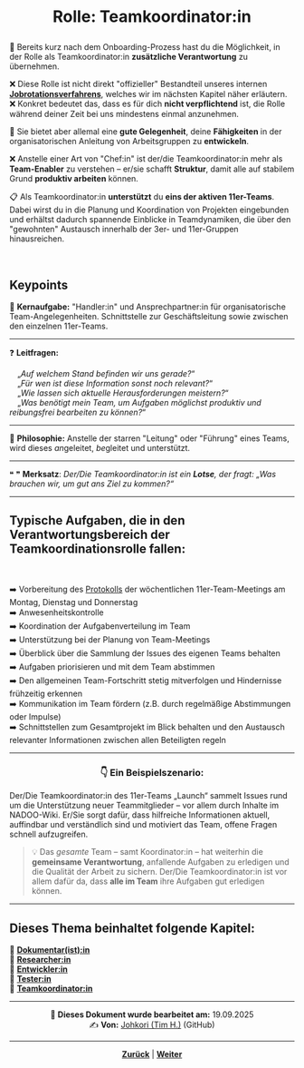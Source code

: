 # <p align="center">Rolle: Teamkoordinator:in</p>

🤹 Bereits kurz nach dem Onboarding-Prozess hast du die Möglichkeit, in der Rolle als Teamkoordinator:in **zusätzliche Verantwortung** zu übernehmen.

❌ Diese Rolle ist nicht direkt "offizieller" Bestandteil unseres internen [**Jobrotationsverfahrens**](/docs/02-arbeiten_bei_nadoo/02-training_und_vorbereitung/README.md/#persönliche-weiterentwicklung-durch-jobrotation), welches wir im nächsten Kapitel näher erläutern. <br>
❌ Konkret bedeutet das, dass es für dich **nicht verpflichtend** ist, die Rolle während deiner Zeit bei uns mindestens einmal anzunehmen.

🚀 Sie bietet aber allemal eine **gute Gelegenheit**, deine **Fähigkeiten** in der organisatorischen Anleitung von Arbeitsgruppen zu **entwickeln**.

❌ Anstelle einer Art von "Chef:in" ist der/die Teamkoordinator:in mehr als **Team-Enabler** zu verstehen – er/sie schafft **Struktur**, damit alle auf stabilem Grund **produktiv arbeiten** können. <br>

📋 Als Teamkoordinator:in **unterstützt** du **eins der aktiven 11er-Teams**. Dabei wirst du in die Planung und Koordination von Projekten eingebunden und erhältst dadurch spannende Einblicke in Teamdynamiken, die über den "gewohnten" Austausch innerhalb der 3er- und 11er-Gruppen hinausreichen.

<br>

## Keypoints

🎯 **Kernaufgabe:** "Handler:in" und Ansprechpartner:in für organisatorische Team-Angelegenheiten. Schnittstelle zur Geschäftsleitung sowie zwischen den einzelnen 11er-Teams.

---

❓ **Leitfragen:**

&emsp;„_Auf welchem Stand befinden wir uns gerade?_“ <br>
&emsp;„_Für wen ist diese Information sonst noch relevant?_“ <br>
&emsp;„_Wie lassen sich aktuelle Herausforderungen meistern?_“ <br>
&emsp;„_Was benötigt mein Team, um Aufgaben möglichst produktiv und reibungsfrei bearbeiten zu können?_“ <br>

---

💭 **Philosophie:** Anstelle der starren "Leitung" oder "Führung" eines Teams, wird dieses <em>an</em>geleitet, <em>be</em>gleitet und unterstützt.

---

❝ ❞ **Merksatz**: _Der/Die Teamkoordinator:in ist ein **Lotse**, der fragt: „Was brauchen wir, um gut ans Ziel zu kommen?“_

<!-- Bild wird nicht angezeigt; wenn möglich neu einfügen:

![Teamkoordination](../../../images/teamkoordination.png)
-->

---



## Typische Aufgaben, die in den Verantwortungsbereich der Teamkoordinationsrolle fallen:

<br>

➡️ Vorbereitung des [Protokolls](https://github.com/NADOOIT/NADOO-Launchpad/issues) der wöchentlichen 11er-Team-Meetings am Montag, Dienstag und Donnerstag <br>
➡️ Anwesenheitskontrolle <br>
➡️ Koordination der Aufgabenverteilung im Team <br><!-- eigentlich nicht richtig, oder? irgendwo entscheiden wir ja alle selbst... unklar, wie "Koordination" hier interpretiert wird. /// ➡️ Unterstützung bei der Planung von Sprints <br> -> welche Sprints? insofern feste Integration von Scrum nicht zeitnah umgesetzt werden soll/wird, sollte dieser Part evtl. komplett gestrichen werden -->
➡️ Unterstützung bei der Planung von Team-Meetings <br>
➡️ Überblick über die Sammlung der Issues des eigenen Teams behalten <br>
➡️ Aufgaben priorisieren und mit dem Team abstimmen <br>
➡️ Den allgemeinen Team-Fortschritt stetig mitverfolgen und Hindernisse frühzeitig erkennen <br>
➡️ Kommunikation im Team fördern (z.B. durch regelmäßige Abstimmungen oder Impulse) <br>
➡️ Schnittstellen zum Gesamtprojekt im Blick behalten und den Austausch relevanter Informationen zwischen allen Beteiligten regeln<br>

---

### <p align="center">👇 **Ein Beispielszenario**:</p>

Der/Die Teamkoordinator:in des 11er-Teams „Launch“ sammelt Issues rund um die Unterstützung neuer Teammitglieder – vor allem durch Inhalte im NADOO-Wiki. Er/Sie sorgt dafür, dass hilfreiche Informationen aktuell, auffindbar und verständlich sind und motiviert das Team, offene Fragen schnell aufzugreifen.

> 💡 Das _gesamte_ Team – samt Koordinator:in – hat weiterhin die **gemeinsame Verantwortung**, anfallende Aufgaben zu erledigen und die Qualität der Arbeit zu sichern. Der/Die Teamkoordinator:in ist vor allem dafür da, dass **alle im Team** ihre Aufgaben gut erledigen können.

---

**Dieses Thema beinhaltet folgende Kapitel:**  
---

🔹 [**Dokumentar(ist):in**](/docs/02-arbeiten_bei_nadoo/01-rollen_und_aufgaben/01-dokumentar/README.md) <br>
🔹 [**Researcher:in**](/docs/02-arbeiten_bei_nadoo/01-rollen_und_aufgaben/02-researcher/README.md) <br>
🔹 [**Entwickler:in**](/docs/02-arbeiten_bei_nadoo/01-rollen_und_aufgaben/03-entwickler/README.md) <br>
🔹 [**Tester:in**](/docs/02-arbeiten_bei_nadoo/01-rollen_und_aufgaben/04-tester/README.md) <br>
🔹 [**Teamkoordinator:in**](/docs/02-arbeiten_bei_nadoo/01-rollen_und_aufgaben/05-teamkoordinator/README.md) <br>

---

<p align="center">
📅 <strong>Dieses Dokument wurde bearbeitet am:</strong> 19.09.2025  
<br>
✍️ <strong>Von:</strong> <a href="https://github.com/johkori">Johkori (Tim H.)</a> (GitHub)
</p>

---

<p align="center">
<a href="/docs/02-arbeiten_bei_nadoo/01-rollen_und_aufgaben/04-tester/README.md"><strong>Zurück</strong></a> | 
<a href="/docs/02-arbeiten_bei_nadoo/02-training_und_vorbereitung/README.md"><strong>Weiter</strong></a>
</p>
